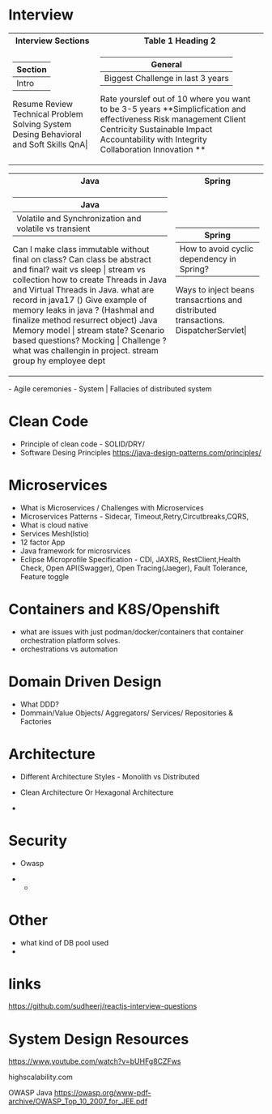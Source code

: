 # Interview

<table>
<tr><th>Interview Sections </th><th>Table 1 Heading 2</th></tr>
<tr><td>

|Section|
|--|
|Intro
 Resume Review
 Technical
 Problem Solving
 System Desing
 Behavioral and Soft Skills
 QnA|

</td><td>

|General| 
|--|
|Biggest Challenge in last 3 years
Rate yourslef out of 10
where you want to be 3-5 years
**Simplicfication and effectiveness
Risk management
Client Centricity
Sustainable Impact
Accountability with Integrity
Collaboration
Innovation
**
</td></tr> </table>

<table>
<tr><th>Java </th><th>Spring</th> </tr>
<tr><td>

|**Java**|
|--|
| Volatile and Synchronization and volatile vs transient
 Can I make class immutable without final on class?
 Can class be abstract and final?
 wait vs sleep | stream vs collection
 how to create Threads in Java and Virtual Threads in Java.
 what are record in java17 ()
 Give example of memory leaks in java ? (Hashmal and finalize method resurrect object)
 Java Memory model  |  stream  state?
 Scenario based questions? 
 Mocking | 
 Challenge ? what was challengin in project.
 stream  group hy employee dept

</td><td>

|**Spring**| 
|--|
| How to avoid cyclic dependency in Spring?
 Ways to inject beans
 transacrtions and distributed transactions.
 DispatcherServlet|

</td></tr> </table>
- Agile ceremonies
- System | Fallacies of distributed system

# Clean Code
- Principle of clean code - SOLID/DRY/
- Software Desing Principles https://java-design-patterns.com/principles/
# Microservices
- What is Microservices / Challenges with Microservices
- Microservices Patterns - Sidecar, Timeout,Retry,Circutbreaks,CQRS,
- What is cloud native
- Services Mesh(Istio)
- 12 factor App
- Java framework for microsrvices
- Eclipse Microprofile Specification - CDI, JAXRS, RestClient,Health Check, Open API(Swagger), Open Tracing(Jaeger), Fault Tolerance, Feature toggle
# Containers and K8S/Openshift 
- what are issues with just podman/docker/containers that container orchestration platform solves.
- orchestrations vs automation 
# Domain Driven Design
- What DDD?
- Dommain/Value Objects/ Aggregators/ Services/ Repositories & Factories
# Architecture
- Different Architecture Styles - Monolith vs Distributed
- Clean Architecture Or Hexagonal Architecture 

- 
# Security
- Owasp

- - 
# Other
- what kind of DB pool used
- 
# links 
https://github.com/sudheerj/reactjs-interview-questions












# System Design Resources
https://www.youtube.com/watch?v=bUHFg8CZFws

highscalability.com

OWASP Java 
https://owasp.org/www-pdf-archive/OWASP_Top_10_2007_for_JEE.pdf
